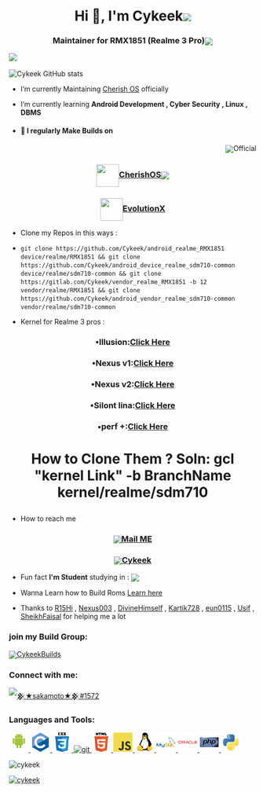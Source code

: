 <h1 align="center">Hi 👋, I'm Cykeek<img align="center" src="https://img.icons8.com/external-kiranshastry-lineal-color-kiranshastry/64/undefined/external-developer-coding-kiranshastry-lineal-color-kiranshastry.png"/></h1>
<h3 align="center">Maintainer for RMX1851 (Realme 3 Pro)<img align="center" src="https://img.icons8.com/cute-clipart/64/undefined/android.png"/></h3>

<img src="https://activity-graph.herokuapp.com/graph?username=Cykeek&theme=algolia">

![Cykeek GitHub stats](https://github-readme-stats.vercel.app/api?username=Cykeek&theme=algolia&show_icons=true&include_all_commits=true&border_radius=18&border_color=FF7DA2FF&bg_color=829BE6,9582E6,FF5252)


- I’m currently Maintaining [Cherish OS](https://github.com/CherishOS) officially

- I’m currently learning **Android Development , Cyber Security , Linux , DBMS**

- <h4 align ="left">📝 I regularly Make Builds on</h4><p align="right"><img align="center" src="https://img.icons8.com/ios-glyphs/30/undefined/verified-account--v2.png"/>Official</p>
<p align="center"><h3 align="center"><img align="center" src="https://avatars.githubusercontent.com/u/63174434?s=200&v=4"style="width:46px;height:46px;"><a href="https://github.com/CherishOS">CherishOS<img align="center" src="https://img.icons8.com/ios-glyphs/30/undefined/verified-account--v2.png"/></p></h3></a>
<p align="center"><h3 align="center"><img align="center" src="https://avatars.githubusercontent.com/u/66854612?s=200&v=4" style="width:46px;height:46px;"><a href="https://github.com/Evolution-X">EvolutionX</p></h3></a>

- Clone my Repos in this ways : 

- ```git clone https://github.com/Cykeek/android_realme_RMX1851 device/realme/RMX1851 && git clone https://github.com/Cykeek/android_device_realme_sdm710-common device/realme/sdm710-common && git clone https://gitlab.com/Cykeek/vendor_realme_RMX1851 -b 12 vendor/realme/RMX1851 && git clone https://github.com/Cykeek/android_vendor_realme_sdm710-common vendor/realme/sdm710-common ```

- Kernel for Realme 3 pros : 
<p align="center"><h3 align="center">•Illusion:<a href="https://github.com/Blaster4385/IllusionX_sdm710.git">Click Here</p></h3></a>
<p align="center"><h3 align="center">•Nexus v1:<a href="https://github.com/projects-nexus/kernel_realme_sdm710.git">Click Here</p></h3></a>
<p align="center"><h3 align="center">•Nexus v2:<a href="https://github.com/projects-nexus/kernel_realme_sdm710/tree/staging">Click Here</p></h3></a>
<p align="center"><h3 align="center">•Silont lina:<a href="https://github.com/silont-project/kernel_realme_RMX1851.git">Click Here</p></h3></a>
<p align="center"><h3 align="center">•perf +:<a href="https://github.com/HyperTeam/android_kernel_realme_sdm710/tree/4.9.277">Click Here</p></h3></a>

<p align="center"><h1 align="center">How to Clone Them ? Soln: gcl "kernel Link" -b BranchName kernel/realme/sdm710</p></h1>

- How to reach me 
<h3 align="center"><a href="mailto:dsilence001@gmail.com"><img align="center" src="https://img.icons8.com/color/48/undefined/gmail-new.png"/>Mail ME</h3></a>
<h3 align="center"><a href="https://t.me/Cykeek"><img align="center" src="https://img.icons8.com/color/48/undefined/telegram-app--v1.png"/>Cykeek</h3></a>

- Fun fact **I'm Student** studying in :
<a href="https://technoindiauniversity.ac.in/"><img align="center" src="https://www.technoindiauniversity.ac.in/images/techno-indiauniversity-logo-black.png"></a>

- Wanna Learn how to Build Roms
<a href="https://github.com/Cykeek/Learn-here/blob/main/Build%20here.md">Learn here</a>

- Thanks to <a href="https://github.com/R15Hi">R15Hi</a> , <a href="https://github.com/Nexus003">Nexus003</a> , <a href="https://t.me/DivineHimself">DivineHimself</a> , <a href="https://github.com/Kartik728">Kartik728</a> , <a href="https://github.com/eun0115">eun0115</a> , <a href="https://github.com/UsiFX">Usif</a> , <a href="https://github.com/SheikhFaisal713">SheikhFaisal</a> for helping me a lot 

<h3>join my Build Group:</h3>
<a href="https://t.me/CykeekBuilds"><img align="center" src="https://img.icons8.com/color/48/undefined/telegram-app--v1.png"/>CykeekBuilds</h3></a>

<h3 align="left">Connect with me:</h3>
<p align="left">
<a href="https://discord.gg/𒆜★sakamoto★𒆜#1572" target="blank"><img align="center" src="https://raw.githubusercontent.com/rahuldkjain/github-profile-readme-generator/master/src/images/icons/Social/discord.svg" alt="𒆜★sakamoto★𒆜#1572" height="30" width="40" /></a>
</p>

<h3 align="left">Languages and Tools:</h3>
<p align="left"> <a href="https://developer.android.com" target="_blank" rel="noreferrer"> <img src="https://raw.githubusercontent.com/devicons/devicon/master/icons/android/android-original-wordmark.svg" alt="android" width="40" height="40"/> </a> <a href="https://www.cprogramming.com/" target="_blank" rel="noreferrer"> <img src="https://raw.githubusercontent.com/devicons/devicon/master/icons/c/c-original.svg" alt="c" width="40" height="40"/> </a> <a href="https://www.w3schools.com/css/" target="_blank" rel="noreferrer"> <img src="https://raw.githubusercontent.com/devicons/devicon/master/icons/css3/css3-original-wordmark.svg" alt="css3" width="40" height="40"/> </a> <a href="https://git-scm.com/" target="_blank" rel="noreferrer"> <img src="https://www.vectorlogo.zone/logos/git-scm/git-scm-icon.svg" alt="git" width="40" height="40"/> </a> <a href="https://www.w3.org/html/" target="_blank" rel="noreferrer"> <img src="https://raw.githubusercontent.com/devicons/devicon/master/icons/html5/html5-original-wordmark.svg" alt="html5" width="40" height="40"/> </a> <a href="https://developer.mozilla.org/en-US/docs/Web/JavaScript" target="_blank" rel="noreferrer"> <img src="https://raw.githubusercontent.com/devicons/devicon/master/icons/javascript/javascript-original.svg" alt="javascript" width="40" height="40"/> </a> <a href="https://www.linux.org/" target="_blank" rel="noreferrer"> <img src="https://raw.githubusercontent.com/devicons/devicon/master/icons/linux/linux-original.svg" alt="linux" width="40" height="40"/> </a> <a href="https://www.mysql.com/" target="_blank" rel="noreferrer"> <img src="https://raw.githubusercontent.com/devicons/devicon/master/icons/mysql/mysql-original-wordmark.svg" alt="mysql" width="40" height="40"/> </a> <a href="https://www.oracle.com/" target="_blank" rel="noreferrer"> <img src="https://raw.githubusercontent.com/devicons/devicon/master/icons/oracle/oracle-original.svg" alt="oracle" width="40" height="40"/> </a> <a href="https://www.php.net" target="_blank" rel="noreferrer"> <img src="https://raw.githubusercontent.com/devicons/devicon/master/icons/php/php-original.svg" alt="php" width="40" height="40"/> </a> <a href="https://www.python.org" target="_blank" rel="noreferrer"> <img src="https://raw.githubusercontent.com/devicons/devicon/master/icons/python/python-original.svg" alt="python" width="40" height="40"/> </a> </p>

<p align="left"> <img src="https://komarev.com/ghpvc/?username=cykeek&label=Profile%20views&color=0e75b6&style=flat" alt="cykeek" /> </p>

<p align="left"> <a href="https://github.com/ryo-ma/github-profile-trophy"><img src="https://github-profile-trophy.vercel.app/?username=cykeek" alt="cykeek" /></a> </p>
